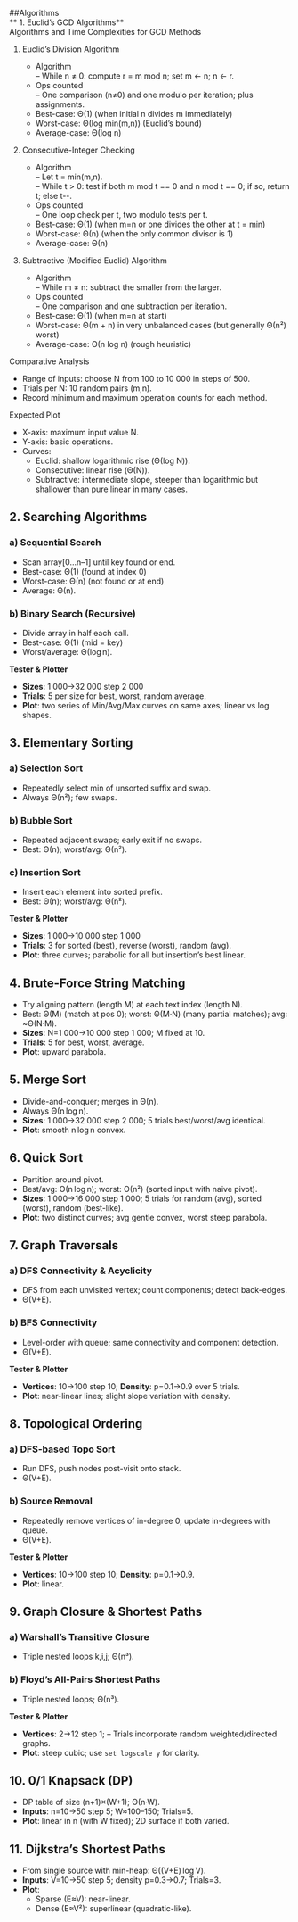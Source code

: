 ##Algorithms  
** 1. Euclid’s GCD Algorithms**  
Algorithms and Time Complexities for GCD Methods

1. Euclid’s Division Algorithm  
   -  Algorithm  
     – While n ≠ 0: compute r = m mod n; set m ← n; n ← r.  
   -  Ops counted  
     – One comparison (n≠0) and one modulo per iteration; plus assignments.  
   -  Best-case: Θ(1) (when initial n divides m immediately)  
   -  Worst-case: Θ(log min(m,n)) (Euclid’s bound)  
   -  Average-case: Θ(log n)

2. Consecutive-Integer Checking  
   -  Algorithm  
     – Let t = min(m,n).  
     – While t > 0: test if both m mod t == 0 and n mod t == 0; if so, return t; else t--.  
   -  Ops counted  
     – One loop check per t, two modulo tests per t.  
   -  Best-case: Θ(1) (when m=n or one divides the other at t = min)  
   -  Worst-case: Θ(n) (when the only common divisor is 1)  
   -  Average-case: Θ(n)

3. Subtractive (Modified Euclid) Algorithm  
   -  Algorithm  
     – While m ≠ n: subtract the smaller from the larger.  
   -  Ops counted  
     – One comparison and one subtraction per iteration.  
   -  Best-case: Θ(1) (when m=n at start)  
   -  Worst-case: Θ(m + n) in very unbalanced cases (but generally Θ(n²) worst)  
   -  Average-case: Θ(n log n) (rough heuristic)

Comparative Analysis  
- Range of inputs: choose N from 100 to 10 000 in steps of 500.  
- Trials per N: 10 random pairs (m,n).  
- Record minimum and maximum operation counts for each method.  

Expected Plot  
- X-axis: maximum input value N.  
- Y-axis: basic operations.  
- Curves:  
  -  Euclid: shallow logarithmic rise (Θ(log N)).  
  -  Consecutive: linear rise (Θ(N)).  
  -  Subtractive: intermediate slope, steeper than logarithmic but shallower than pure linear in many cases.

## 2. Searching Algorithms  
### a) Sequential Search  
- Scan array[0…n–1] until key found or end.  
- Best-case: Θ(1) (found at index 0)  
- Worst-case: Θ(n) (not found or at end)  
- Average: Θ(n).  
### b) Binary Search (Recursive)  
- Divide array in half each call.  
- Best-case: Θ(1) (mid = key)  
- Worst/average: Θ(log n).  

**Tester & Plotter**  
- **Sizes**: 1 000→32 000 step 2 000  
- **Trials**: 5 per size for best, worst, random average.  
- **Plot**: two series of Min/Avg/Max curves on same axes; linear vs log shapes.  

## 3. Elementary Sorting  
### a) Selection Sort  
- Repeatedly select min of unsorted suffix and swap.  
- Always Θ(n²); few swaps.  
### b) Bubble Sort  
- Repeated adjacent swaps; early exit if no swaps.  
- Best: Θ(n); worst/avg: Θ(n²).  
### c) Insertion Sort  
- Insert each element into sorted prefix.  
- Best: Θ(n); worst/avg: Θ(n²).  

**Tester & Plotter**  
- **Sizes**: 1 000→10 000 step 1 000  
- **Trials**: 3 for sorted (best), reverse (worst), random (avg).  
- **Plot**: three curves; parabolic for all but insertion’s best linear.  

## 4. Brute-Force String Matching  
- Try aligning pattern (length M) at each text index (length N).  
- Best: Θ(M) (match at pos 0); worst: Θ(M·N) (many partial matches); avg: ~Θ(N·M).  
- **Sizes**: N=1 000→10 000 step 1 000; M fixed at 10.  
- **Trials**: 5 for best, worst, average.  
- **Plot**: upward parabola.  

## 5. Merge Sort  
- Divide-and-conquer; merges in Θ(n).  
- Always Θ(n log n).  
- **Sizes**: 1 000→32 000 step 2 000; 5 trials best/worst/avg identical.  
- **Plot**: smooth n log n convex.  

## 6. Quick Sort  
- Partition around pivot.  
- Best/avg: Θ(n log n); worst: Θ(n²) (sorted input with naive pivot).  
- **Sizes**: 1 000→16 000 step 1 000; 5 trials for random (avg), sorted (worst), random (best-like).  
- **Plot**: two distinct curves; avg gentle convex, worst steep parabola.  

## 7. Graph Traversals  
### a) DFS Connectivity & Acyclicity  
- DFS from each unvisited vertex; count components; detect back-edges.  
- Θ(V+E).  
### b) BFS Connectivity  
- Level-order with queue; same connectivity and component detection.  
- Θ(V+E).  

**Tester & Plotter**  
- **Vertices**: 10→100 step 10; **Density**: p=0.1→0.9 over 5 trials.  
- **Plot**: near-linear lines; slight slope variation with density.  

## 8. Topological Ordering  
### a) DFS-based Topo Sort  
- Run DFS, push nodes post-visit onto stack.  
- Θ(V+E).  
### b) Source Removal  
- Repeatedly remove vertices of in-degree 0, update in-degrees with queue.  
- Θ(V+E).  

**Tester & Plotter**  
- **Vertices**: 10→100 step 10; **Density**: p=0.1→0.9.  
- **Plot**: linear.  

## 9. Graph Closure & Shortest Paths  
### a) Warshall’s Transitive Closure  
- Triple nested loops k,i,j; Θ(n³).  
### b) Floyd’s All-Pairs Shortest Paths  
- Triple nested loops; Θ(n³).  

**Tester & Plotter**  
- **Vertices**: 2→12 step 1;  – Trials incorporate random weighted/directed graphs.  
- **Plot**: steep cubic; use `set logscale y` for clarity.  

## 10. 0/1 Knapsack (DP)  
- DP table of size (n+1)×(W+1); Θ(n·W).  
- **Inputs**: n=10→50 step 5; W≈100–150; Trials=5.  
- **Plot**: linear in n (with W fixed); 2D surface if both varied.  

## 11. Dijkstra’s Shortest Paths  
- From single source with min-heap: Θ((V+E) log V).  
- **Inputs**: V=10→50 step 5; density p=0.3→0.7; Trials=3.  
- **Plot**:  
  - Sparse (E≈V): near-linear.  
  - Dense (E≈V²): superlinear (quadratic-like).  
